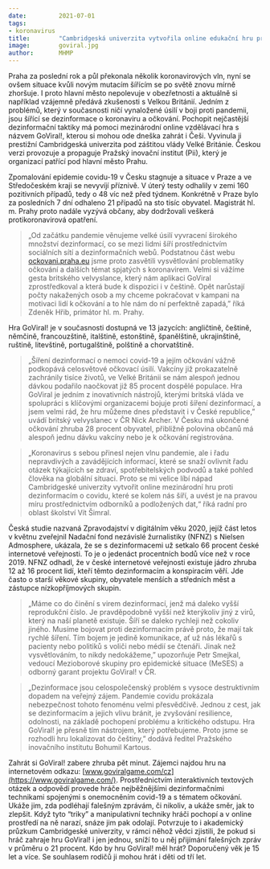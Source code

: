 ```yaml
---
date:         2021-07-01
tags:         
- koronavirus
title:        "Cambridgeská univerzita vytvořila online edukační hru proti dezinformacím o covidu-19 GoViral! Nyní je dostupná i v češtině"
image: 	      goviral.jpg
author:       MHMP
---
```


Praha za poslední rok a půl překonala několik koronavirových vln, nyní se ovšem situace kvůli novým mutacím šířícím se po světě znovu mírně zhoršuje. I proto hlavní město nepolevuje v obezřetnosti a aktuálně si například vzájemně předává zkušenosti s Velkou Británií. Jedním z problémů, který v současnosti ničí vynaložené úsilí v boji proti pandemii, jsou šířící se dezinformace o koronaviru a očkování. Pochopit nejčastější dezinformační taktiky má pomoci mezinárodní online vzdělávací hra s názvem GoViral!, kterou si mohou ode dneška zahrát i Češi. Vyvinula ji prestižní Cambridgeská univerzita pod záštitou vlády Velké Británie. Českou verzi provozuje a propaguje Pražský inovační institut (Pii), který je organizací patřící pod hlavní město Prahu.

Zpomalování epidemie covidu-19 v Česku stagnuje a situace v Praze a ve Středočeském kraji se nevyvíjí příznivě. V úterý testy odhalily v zemi 160 pozitivních případů, tedy o 48 víc než před týdnem. Konkrétně v Praze bylo za posledních 7 dní odhaleno 21 případů na sto tisíc obyvatel. Magistrát hl. m. Prahy proto nadále vyzývá občany, aby dodržovali veškerá protikoronavirová opatření.

> „Od začátku pandemie věnujeme velké úsilí vyvracení širokého množství dezinformací, co se mezi lidmi šíří prostřednictvím sociálních sítí a dezinformačních webů. Podstatnou část webu [ockovani.praha.eu](https://ockovani.praha.eu/) jsme proto zasvětili vysvětlování problematiky očkování a dalších témat spjatých s koronavirem. Velmi si vážíme gesta britského velvyslance, který nám aplikaci GoViral zprostředkoval a která bude k dispozici i v češtině. Opět narůstají počty nakažených osob a my chceme pokračovat v kampani na motivaci lidí k očkování a to hle nám do ní perfektně zapadá,” říká Zdeněk Hřib, primátor hl. m. Prahy. 

Hra GoViral! je v současnosti dostupná ve 13 jazycích: angličtině, češtině, němčině, francouzštině, italštině, estonštině, španělštině, ukrajinštině, ruštině, litevštině, portugalštině, polštině a chorvatštině.

> „Šíření dezinformací o nemoci covid-19 a jejím očkování vážně podkopává celosvětové očkovací úsilí. Vakcíny již prokazatelně zachránily tisíce životů, ve Velké Británii se nám alespoň jednou dávkou podařilo naočkovat již 85 procent dospělé populace. Hra GoViral je jedním z inovativních nástrojů, kterými britská vláda ve spolupráci s klíčovými organizacemi bojuje proti šíření dezinformací, a jsem velmi rád, že hru můžeme dnes představit i v České republice,” uvádí britský velvyslanec v ČR Nick Archer. V Česku má ukončené očkování zhruba 28 procent obyvatel, přibližně polovina občanů má alespoň jednu dávku vakcíny nebo je k očkování registrována.

> „Koronavirus s sebou přinesl nejen vlnu pandemie, ale i řadu nepravdivých a zavádějících informací, které se snaží ovlivnit řadu otázek týkajících se zdraví, spotřebitelských podvodů a také pohled člověka na globální situaci. Proto se mi velice líbí nápad Cambridgeské univerzity vytvořit online mezinárodní hru proti dezinformacím o covidu, které se kolem nás šíří, a uvést je na pravou míru prostřednictvím odborníků a podložených dat,“ říká radní pro oblast školství Vít Šimral. 

Česká studie nazvaná Zpravodajství v digitálním věku 2020, jejíž část letos v květnu zveřejnil Nadační fond nezávislé žurnalistiky (NFNZ) s Nielsen Admosphere, ukázala, že se s dezinformacemi už setkalo 66 procent české internetové veřejnosti. To je o jedenáct procentních bodů více než v roce 2019. NFNZ odhadl, že v české internetové veřejnosti existuje jádro zhruba 12 až 16 procent lidí, kteří těmto dezinformacím a konspiracím věří. Jde často o starší věkové skupiny, obyvatele menších a středních měst a zástupce nízkopříjmových skupin.

> „Máme co do činění s virem dezinformací, jenž má daleko vyšší reprodukční číslo. Je pravděpodobně vyšší než kterýkoliv jiný z virů, který na naší planetě existuje. Šíří se daleko rychleji než cokoliv jiného. Musíme bojovat proti dezinformacím právě proto, že mají tak rychlé šíření. Tím bojem je jedině komunikace, ať už nás lékařů s pacienty nebo politiků s voliči nebo médií se čtenáři. Jinak než vysvětlováním, to nikdy nedokážeme,” upozorňuje Petr Smejkal, vedoucí Mezioborové skupiny pro epidemické situace (MeSES) a odborný garant projektu GoViral! v ČR. 

> „Dezinformace jsou celospolečenský problém s vysoce destruktivním dopadem na veřejný zájem. Pandemie covidu prokázala nebezpečnost tohoto fenoménu velmi přesvědčivě. Jednou z cest, jak se dezinformacím a jejich vlivu bránit, je zvyšování resilience, odolnosti, na základě pochopení problému a kritického odstupu. Hra GoViral! je přesně tím nástrojem, který potřebujeme. Proto jsme se rozhodli hru lokalizovat do češtiny,” dodává ředitel Pražského inovačního institutu Bohumil Kartous.

Zahrát si GoViral! zabere zhruba pět minut. Zájemci najdou hru na internetovém odkazu: [www.goviralgame.com/cz](https://www.goviralgame.com/). Prostřednictvím interaktivních textových otázek a odpovědí provede hráče nejběžnějšími dezinformačními technikami spojenými s onemocněním covid-19 a s tématem očkování. Ukáže jim, zda podléhají falešným zprávám, či nikoliv, a ukáže směr, jak to zlepšit. Když tyto “triky” a manipulativní techniky hráči pochopí a v online prostředí na ně narazí, snáze jim pak odolají. Potvrzuje to i akademický průzkum Cambridgeské univerzity, v rámci něhož vědci zjistili, že pokud si hráč zahraje hru GoViral! i jen jednou, sníží to u něj přijímání falešných zpráv v průměru o 21 procent. Kdo by hru GoViral! měl hrát? Doporučený věk je 15 let a více. Se souhlasem rodičů ji mohou hrát i děti od tří let. 

 
